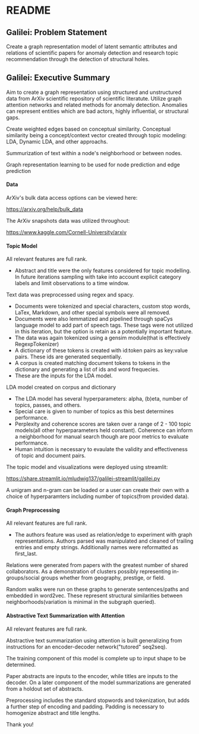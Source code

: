 # README

## Galilei: Problem Statement

Create a graph representation model of latent semantic attributes and relations of scientific papers for anomaly detection and research topic recommendation through the detection of structural holes.

## Galilei: Executive Summary

Aim to create a graph representation using structured and unstructured data from ArXiv scientific repository of scientific literatute. Utilize graph attention networks and related methods for anomaly detection. Anomalies can represent entities which are bad actors, highly influential, or structural gaps.

Create weighted edges based on conceptual similarity. Conceptual similarity being a concept/context vector created through topic modeling: LDA, Dynamic LDA, and other approachs.

Summurization of text within a node's neighborhood or between nodes.

Graph representation learning to be used for node prediction and edge prediction

#### Data

ArXiv's bulk data access options can be viewed here:

https://arxiv.org/help/bulk_data

The ArXiv snapshots data was utilized throughout:

https://www.kaggle.com/Cornell-University/arxiv

#### Topic Model

All relevant features are full rank. 

* Abstract and title were the only features considered for topic modelling. In future iterations sampling with take into account explicit category labels and limit observations to a time window.

Text data was preprocessed using regex and spacy.

* Documents were tokenized and special characters, custom stop words, LaTex, Markdown, and other special symbols were all removed.
* Documents were also lemmatized and pipelined through spaCys language model to add part of speech tags. These tags were not utilized in this iteration, but the option is retain as a potentially important feature.
* The data was again tokenized using a gensim module(that is effectively RegexpTokenizer)
* A dictionary of these tokens is created with id:token pairs as key:value pairs. These ids are generated sequentially.
* A corpus is created matching document tokens to tokens in the dictionary and generating a list of ids and word frequecies.
* These are the inputs for the LDA model.

LDA model created on corpus and dictionary

* The LDA model has several hyperparameters: alpha, (b)eta, number of topics, passes, and others.
* Special care is given to number of topics as this best determines performance.
* Perplexity and coherence scores are taken over a range of 2 - 100 topic models(all other hyperparameters held constant). Coherence can inform a neighborhood for manual search though are poor metrics to evaluate performance.
* Human intuition is necessary to evaulate the validity and effectiveness of topic and document pairs.

The topic model and visualizations were deployed using streamlit:

https://share.streamlit.io/mludwig137/galilei-streamlit/galilei.py

A unigram and n-gram can be loaded or a user can create their own with a choice of hyperparamters including number of topics(from provided data).

#### Graph Preprocessing

All relevant features are full rank.

* The authors feature was used as relation/edge to experiment with graph representations. Authors parsed was manipulated and cleaned of trailing entries and empty strings. Additionally names were reformatted as first_last.

Relations were generated from papers with the greatest number of shared collaborators. As a demonstration of clusters possibly representing in-groups/social groups whether from geography, prestige, or field.

Random walks were run on these graphs to generate sentences/paths and embedded in word2vec. These represent structural similarities between neighborhoods(variation is minimal in the subgraph queried).

#### Abstractive Text Summarization with Attention

All relevant features are full rank.

Abstractive text summarization using attention is built generalizing from instructions for an encoder-decoder network("tutored" seq2seq).

The training component of this model is complete up to input shape to be determined.

Paper abstracts are inputs to the encoder, while titles are inputs to the decoder. On a later component of the model summarizations are generated from a holdout set of abstracts.

Preprocessing includes the standard stopwords and tokenization, but adds a further step of encoding and padding. Padding is necessary to homogenize abstract and title lengths.

Thank you!